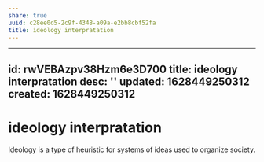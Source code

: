 ```yaml
---
share: true
uuid: c28ee0d5-2c9f-4348-a09a-e2bb8cbf52fa
title: ideology interpratation
---
```

---
id: rwVEBAzpv38Hzm6e3D700
title: ideology interpratation
desc: ''
updated: 1628449250312
created: 1628449250312
---
# ideology interpratation
Ideology is a type of heuristic for systems of ideas used to organize society.